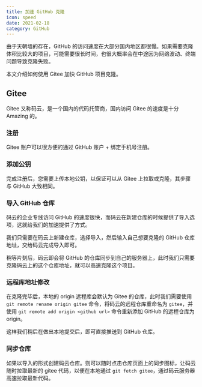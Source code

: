 ```yaml
---
title: 加速 GitHub 克隆
icon: speed
date: 2021-02-18
category: GitHub
---
```


由于天朝墙的存在，GitHub 的访问速度在大部分国内地区都很慢。如果需要克隆体积比较大的项目，可能需要很长时间，也很大概率会在中途因为网络波动、终端问题导致克隆失败。

本文介绍如何使用 Gitee 加快 GitHub 项目克隆。

## Gitee

Gitee 又称码云，是一个国内的代码托管商，国内访问 Gitee 的速度是十分 Amazing 的。

### 注册

Gitee 账户可以很方便的通过 GitHub 账户 + 绑定手机号注册。

### 添加公钥

完成注册后，您需要上传本地公钥，以保证可以从 Gitee 上拉取或克隆，其步骤与 GitHub 大致相同。

### 导入 GitHub 仓库

码云的企业专线访问 GitHub 的速度很快，而码云在新建仓库的时候提供了导入选项，这就给我们的加速提供了方式。

我们只需要在码云上新建仓库，选择导入，然后输入自己想要克隆的 GitHub 仓库地址，交给码云完成导入即可。

稍等片刻后，码云即会将 GitHub 的仓库同步到自己的服务器上，此时我们只需要克隆码云上的这个仓库地址，就可以高速克隆这个项目。

### 远程库地址修改

在克隆完毕后，本地的 origin 远程库会默认为 Gitee 的仓库，此时我们需要使用 `git remote rename origin gitee` 命令，将码云的远程仓库重命名为 `gitee`，并使用 `git remote add origin <github url>` 命令重新添加 GitHub 的远程仓库为 origin。

这样我们稍后在做出本地提交后，即可直接推送到 GitHub 仓库。

### 同步仓库

如果以导入的形式创建码云仓库。则可以随时点击仓库页面上的同步图标，让码云随时拉取最新的 gitee 代码，以便在本地通过 `git fetch gitee`，通过码云服务器高速拉取最新代码。
